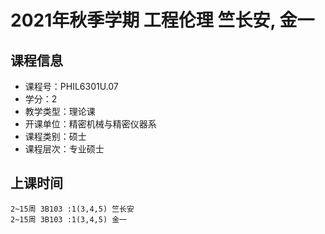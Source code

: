 # 2021年秋季学期 工程伦理 竺长安, 金一






## 课程信息

- 课程号：PHIL6301U.07
- 学分：2
- 教学类型：理论课
- 开课单位：精密机械与精密仪器系
- 课程类别：硕士
- 课程层次：专业硕士

## 上课时间

```
2~15周 3B103 :1(3,4,5) 竺长安
2~15周 3B103 :1(3,4,5) 金一
```

